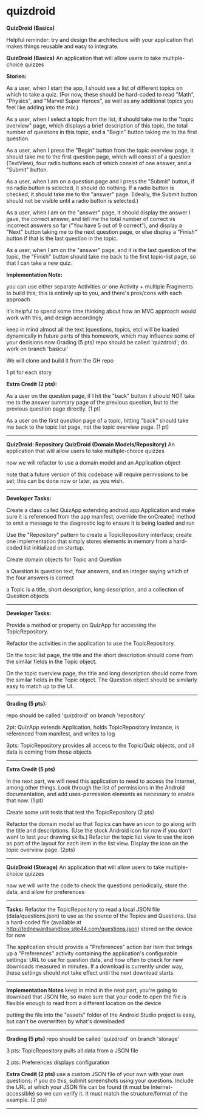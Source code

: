 # quizdroid

**QuizDroid (Basics)**


Helpful reminder: try and design the architecture with your application that makes things reusable and easy to integrate.


**QuizDroid (Basics)**
An application that will allow users to take multiple-choice quizzes


**Stories:**


As a user, when I start the app, I should see a list of different topics on which to take a quiz. (For now, these should be hard-coded to read "Math", "Physics", and "Marvel Super Heroes", as well as any additional topics you feel like adding into the mix.)


As a user, when I select a topic from the list, it should take me to the "topic overview" page, which displays a brief description of this topic, the total number of questions in this topic, and a "Begin" button taking me to the first question.


As a user, when I press the "Begin" button from the topic overview page, it should take me to the first question page, which will consist of a question (TextView), four radio buttons each of which consist of one answer, and a "Submit" button.


As a user, when I am on a question page and I press the "Submit" button, if no radio button is selected, it should do nothing. If a radio button is checked, it should take me to the "answer" page. (Ideally, the Submit button should not be visible until a radio button is selected.)


As a user, when I am on the "answer" page, it should display the answer I gave, the correct answer, and tell me the total number of correct vs incorrect answers so far ("You have 5 out of 9 correct"), and display a "Next" button taking me to the next question page, or else display a "Finish" button if that is the last question in the topic.


As a user, when I am on the "answer" page, and it is the last question of the topic, the "Finish" button should take me back to the first topic-list page, so that I can take a new quiz.


**Implementation Note:**


you can use either separate Activities or one Activity + multiple Fragments to build this; this is entirely up to you, and there's pros/cons with each approach


it's helpful to spend some time thinking about how an MVC approach would work with this, and design accordingly


keep in mind almost all the text (questions, topics, etc) will be loaded dynamically in future parts of this homework, which may influence some of your decisions now
Grading (5 pts) 
repo should be called 'quizdroid'; do work on branch 'basicui'


We will clone and build it from the GH repo


1 pt for each story


**Extra Credit (2 pts):**


As a user on the question page, if I hit the "back" button it should NOT take me to the answer summary page of the previous question, but to the previous question page directly. (1 pt)


As a user on the first question page of a topic, hitting "back" should take me back to the topic list page, not the topic overview page. (1 pt)

------------------------------------------------------------------

**QuizDroid: Repository**
**QuizDroid (Domain Models/Repository)**
An application that will allow users to take multiple-choice quizzes

now we will refactor to use a domain model and an Application object

note that a future version of this codebase will require permissions to be set; this can be done now or later, as you wish.

--------------------------------------------------------
**Developer Tasks:**

Create a class called QuizApp extending android.app.Application and make sure it is referenced from the app manifest; override the onCreate() method to emit a message to the diagnostic log to ensure it is being loaded and run

Use the "Repository" pattern to create a TopicRepository interface; create one implementation that simply stores elements in memory from a hard-coded list initialized on startup.

Create domain objects for Topic and Question

a Question is question text, four answers, and an integer saying which of the four answers is correct

a Topic is a title, short description, long description, and a collection of Question objects

--------------------------------------------------------------------------------------
**Developer Tasks:**

Provide a method or property on QuizApp for accessing the TopicRepository.

Refactor the activities in the application to use the TopicRepository.

On the topic list page, the title and the short description should come from the similar fields in the Topic object.

On the topic overview page, the title and long description should come from the similar fields in the Topic object. The Question object should be similarly easy to match up to the UI.

----------------------------------------------------------------------------------------
**Grading (5 pts):**

repo should be called 'quizdroid' on branch 'repository'

2pt: QuizApp extends Application, holds TopicRepository instance, is referenced from manifest, and writes to log

3pts: TopicRepository provides all access to the Topic/Quiz objects, and all data is coming from those objects

-------------------------------------------------------------------------------------------
**Extra Credit (5 pts)**

In the next part, we will need this application to need to access the Internet, among other things. Look through the list of permissions in the Android documentation, and add uses-permission elements as necessary to enable that now. (1 pt)

Create some unit tests that test the TopicRepository (2 pts)

Refactor the domain model so that Topics can have an icon to go along with the title and descriptions. (Use the stock Android icon for now if you don't want to test your drawing skills.) Refactor the topic list view to use the icon as part of the layout for each item in the list view. Display the icon on the topic overview page. (2pts)

-----------------------------------------------------------------------------
**QuizDroid (Storage)**
An application that will allow users to take multiple-choice quizzes

now we will write the code to check the questions periodically, store the data, and allow for preferences

-----------------------
**Tasks:**
Refactor the TopicRepository to read a local JSON file (data/questions.json) to use as the source of the Topics and Questions. Use a hard-coded file (available at http://tednewardsandbox.site44.com/questions.json) stored on the device for now

The application should provide a "Preferences" action bar item that brings up a "Preferences" activity containing the application's configurable settings: URL to use for question data, and how often to check for new downloads measured in minutes. If a download is currently under way, these settings should not take effect until the next download starts.

---------------------------------------
**Implementation Notes**
keep in mind in the next part, you're going to download that JSON file, so make sure that your code to open the file is flexible enough to read from a different location on the device

putting the file into the "assets" folder of the Android Studio project is easy, but can't be overwritten by what's downloaded

--------------------------------------
**Grading (5 pts)**
repo should be called 'quizdroid' on branch 'storage'

3 pts: TopicRepository pulls all data from a JSON file

2 pts: Preferences displays configuration

**Extra Credit (2 pts)**
use a custom JSON file of your own with your own questions; if you do this, submit screenshots using your questions. Include the URL at which your JSON file can be found (it must be Internet-accessible) so we can verify it. It must match the structure/format of the example. (2 pts)

-------------------------------------------

